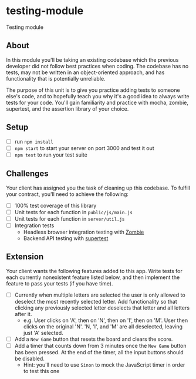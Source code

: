 # testing-module
Testing module

## About
In this module you'll be taking an existing codebase which the previous developer did not follow best practices when coding. The codebase has no tests, may not be written in an object-oriented approach, and has functionality that is potentially unreliable.

The purpose of this unit is to give you practice adding tests to someone else's code, and to hopefully teach you why it's a good idea to always write tests for your code. You'll gain familiarity and practice with mocha, zombie, supertest, and the assertion library of your choice.

## Setup
- [ ] run `npm install`
- [ ] `npm start` to start your server on port 3000 and test it out
- [ ] `npm test` to run your test suite

## Challenges
Your client has assigned you the task of cleaning up this codebase. To fulfill your contract, you'll need to achieve the following:
  - [ ] 100% test coverage of this library
  - [ ] Unit tests for each function in `public/js/main.js`
  - [ ] Unit tests for each function in `server/util.js`
  - [ ] Integration tests
    - Headless browser integration testing with [Zombie](http://zombie.js.org/)
    - Backend API testing with [supertest](https://github.com/visionmedia/supertest)

## Extension
Your client wants the following features added to this app. Write tests for each currently nonexistent feature listed below, and then implement the feature to pass your tests (if you have time).
  - [ ] Currently when multiple letters are selected the user is only allowed to deselect the most recently selected letter. Add functionality so that clicking any previously selected letter deselects that letter and all letters after it.
    - e.g. User clicks on 'A', then on 'N', then on 'I', then on 'M'. User then clicks on the original 'N'. 'N, 'I', and 'M' are all deselected, leaving just 'A' selected.
  - [ ] Add a `New Game` button that resets the board and clears the score.
  - [ ] Add a timer that counts down from 3 minutes once the `New Game` button has been pressed. At the end of the timer, all the input buttons should be disabled.
    - Hint: you'll need to use `Sinon` to mock the JavaScript timer in order to test this one
